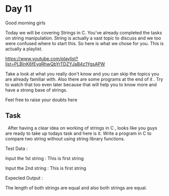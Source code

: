 # Day 11

Good morning girls

Today we will be covering Strings in C. You've already completed the tasks on string manipulation.
String is actually a vast topic to discuss and we too were confused where to start this.
So here is what we chose for you. This is actually a playlist. 

https://www.youtube.com/playlist?list=PLBlnK6fEyqRhwQbYrTDZYJaB4z1YgsAPW

Take a look at what you really don't know and you can skip the topics you are already familiar with.
Also there are some programs at the end of it . Try to watch that too even later because that will help you to know more and have a strong base of strings.

Feel free to raise your doubts here



## Task


 
After having a clear idea on working of strings in C , looks like you guys are ready to take up todays task and here is it.
Write a program in C to compare two string without using string library functions. 

Test Data :

Input the 1st string : This is first string

Input the 2nd string : This is first string

Expected Output :

The length of both strings are equal and also both strings are equal.
